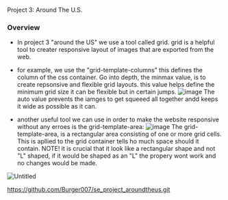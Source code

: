  Project 3: Around The U.S.

### Overview  

*  In project 3 "around the US" we use a tool called grid. grid is a helpful tool to creater responsive layout of images that are exported from the web.
* for example, we use the "grid-template-columns" this defines the column of the css container. Go into depth, the  minmax value, is to create repsonsive and flexible grid layouts. this value helps define the minimum grid size it can be flexible but in certain jumps. ![image](https://github.com/Burger007/se_project_aroundtheus/assets/72559320/dff33ac9-b6e3-4974-a4c9-c5029cefb941) The auto value prevents the iamges to get squeeed all together andd keeps it wide as possible as it can.

* another useful tool we can use in order to make the website responsive without any erroes is the grid-template-area: ![image](https://github.com/Burger007/se_project_aroundtheus/assets/72559320/162af9ba-990d-4ad5-9895-a96cc0a94c5e) The  grid-template-area, is a rectangular area consisting of one or more grid cells. This is apllied to the grid container tells ho much space should it contain. NOTE! it is crucial that it look like a rectangular shape and not "L" shaped, if it would be shaped as an "L" the propery wont work and no changes would be made. 

![Untitled](https://github.com/Burger007/se_project_aroundtheus/assets/72559320/dc61da3b-8b47-46bd-854f-89481989f2f2)


  
https://github.com/Burger007/se_project_aroundtheus.git
  

  

  
